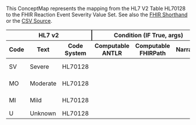 
This ConceptMap represents the mapping from the HL7 V2 Table HL70128 to the FHIR Reaction Event Severity Value Set. See also the <a href='https://github.com/HL7/v2-to-fhir/blob/master/input/fsh/Table HL70128 to Reaction Event Severity.fsh'>FHIR Shorthand</a> or the <a href='https://github.com/HL7/v2-to-fhir/blob/master/mappings/codesystems/HL7 Concept Map_ AllergySeverity%5BAllergyIntolerance.reaction.severity%5D - Sheet1.csv'>CSV Source</a>.
<table class='grid'><thead>
<tr><th colspan='3' style='border-right: 2px solid black;'>HL7 v2</th><th colspan='3' style='border-right: 2px solid black;'>Condition (IF True, args)</th><th colspan='4'>HL7 FHIR</th><th rowspan='2'>Comments</th></tr>
<tr><th>Code</th><th>Text</th><th>Code System</th><th>Computable ANTLR</th><th>Computable FHIRPath</th><th>Narrative</th><th>Code</th><th>Proposed Extension</th><th>Display</th><th>Code System</th></tr></thead>
<tbody>
<tr><td>SV</td><td>Severe</td><td style='border-right: 2px'>HL70128</td><td style='border-right: 2px'></td><td style='border-right: 2px'></td><td style='border-right: 2px'></td><td>severe</td><td style='border-right: 2px'></td><td>Severe</td><td><a href='https://hl7.org/fhir/R4/AllergyIntolerance-definitions.html#AllergyIntolerance.reaction.severity.https://www.hl7.org/fhir/reaction-event-severity.html'>AllergyIntolerance.reaction.severity.https://www.hl7.org/fhir/reaction-event-severity.html</a></td><td style='border-right: 2px'></td></tr>
<tr><td>MO</td><td>Moderate</td><td style='border-right: 2px'>HL70128</td><td style='border-right: 2px'></td><td style='border-right: 2px'></td><td style='border-right: 2px'></td><td>moderate</td><td style='border-right: 2px'></td><td>Moderate</td><td><a href='https://hl7.org/fhir/R4/AllergyIntolerance-definitions.html#AllergyIntolerance.reaction.severity.https://www.hl7.org/fhir/reaction-event-severity.html'>AllergyIntolerance.reaction.severity.https://www.hl7.org/fhir/reaction-event-severity.html</a></td><td style='border-right: 2px'></td></tr>
<tr><td>MI</td><td>Mild</td><td style='border-right: 2px'>HL70128</td><td style='border-right: 2px'></td><td style='border-right: 2px'></td><td style='border-right: 2px'></td><td>mild</td><td style='border-right: 2px'></td><td>Mild</td><td><a href='https://hl7.org/fhir/R4/AllergyIntolerance-definitions.html#AllergyIntolerance.reaction.severity.https://www.hl7.org/fhir/reaction-event-severity.html'>AllergyIntolerance.reaction.severity.https://www.hl7.org/fhir/reaction-event-severity.html</a></td><td style='border-right: 2px'></td></tr>
<tr><td>U</td><td>Unknown</td><td style='border-right: 2px'>HL70128</td><td style='border-right: 2px'></td><td style='border-right: 2px'></td><td style='border-right: 2px'></td><td style='border-right: 2px'></td><td style='border-right: 2px'></td><td style='border-right: 2px'></td><td style='border-right: 2px'></td><td style='border-right: 2px'></td></tr>
</tbody></table>
